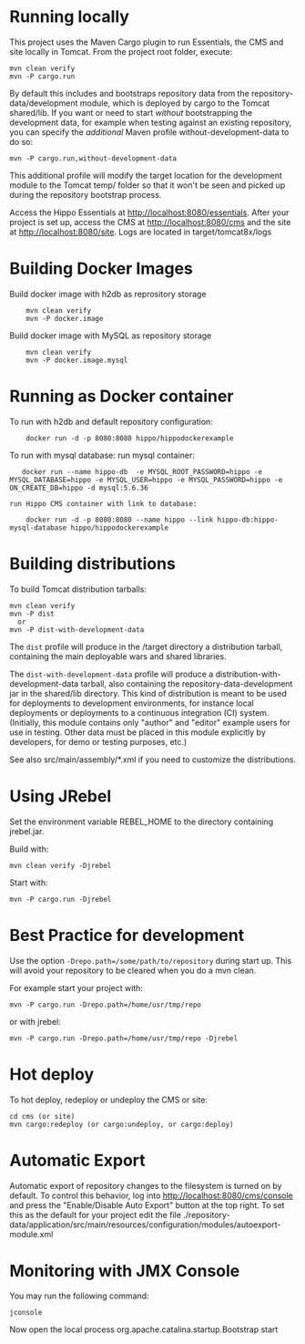 Running locally
===============

This project uses the Maven Cargo plugin to run Essentials, the CMS and site locally in Tomcat.
From the project root folder, execute:

    mvn clean verify
    mvn -P cargo.run

By default this includes and bootstraps repository data from the repository-data/development module,
which is deployed by cargo to the Tomcat shared/lib.
If you want or need to start *without* bootstrapping the development data, for example when testing
against an existing repository, you can specify the *additional* Maven profile without-development-data to do so:

    mvn -P cargo.run,without-development-data

This additional profile will modify the target location for the development module to the Tomcat temp/ folder so that
it won't be seen and picked up during the repository bootstrap process.

Access the Hippo Essentials at <http://localhost:8080/essentials>.
After your project is set up, access the CMS at <http://localhost:8080/cms> and the site at <http://localhost:8080/site>.
Logs are located in target/tomcat8x/logs

Building Docker Images
======================
Build docker image with h2db as reprository storage
```
    mvn clean verify
    mvn -P docker.image
```

Build docker image with MySQL as repository storage
```
    mvn clean verify
    mvn -P docker.image.mysql
```

Running as Docker container
===========================

To run with h2db and default repository configuration:
```
    docker run -d -p 8080:8080 hippo/hippodockerexample
````
To run with mysql database:
    run mysql container:
 ```
    docker run --name hippo-db  -e MYSQL_ROOT_PASSWORD=hippo -e MYSQL_DATABASE=hippo -e MYSQL_USER=hippo -e MYSQL_PASSWORD=hippo -e ON_CREATE_DB=hippo -d mysql:5.6.36
```
    run Hippo CMS container with link to database:
```    
    docker run -d -p 8080:8080 --name hippo --link hippo-db:hippo-mysql-database hippo/hippodockerexample
```





Building distributions
======================

To build Tomcat distribution tarballs:

    mvn clean verify
    mvn -P dist
      or
    mvn -P dist-with-development-data

The `dist` profile will produce in the /target directory a distribution tarball, containing the main deployable wars and
shared libraries.

The `dist-with-development-data` profile will produce a distribution-with-development-data tarball, also containing the
repository-data-development jar in the shared/lib directory. This kind of distribution is meant to be used for
deployments to development environments, for instance local deployments or deployments to a continuous integration (CI)
system. (Initially, this module contains only "author" and "editor" example users for use in testing. Other data must be
placed in this module explicitly by developers, for demo or testing purposes, etc.)

See also src/main/assembly/*.xml if you need to customize the distributions.

Using JRebel
============

Set the environment variable REBEL_HOME to the directory containing jrebel.jar.

Build with:

    mvn clean verify -Djrebel

Start with:

    mvn -P cargo.run -Djrebel

Best Practice for development
=============================

Use the option `-Drepo.path=/some/path/to/repository` during start up. This will avoid
your repository to be cleared when you do a mvn clean.

For example start your project with:

    mvn -P cargo.run -Drepo.path=/home/usr/tmp/repo

or with jrebel:

    mvn -P cargo.run -Drepo.path=/home/usr/tmp/repo -Djrebel

Hot deploy
==========

To hot deploy, redeploy or undeploy the CMS or site:

    cd cms (or site)
    mvn cargo:redeploy (or cargo:undeploy, or cargo:deploy)

Automatic Export
================

Automatic export of repository changes to the filesystem is turned on by default. To control this behavior, log into
<http://localhost:8080/cms/console> and press the "Enable/Disable Auto Export" button at the top right. To set this
as the default for your project edit the file
./repository-data/application/src/main/resources/configuration/modules/autoexport-module.xml

Monitoring with JMX Console
===========================
You may run the following command:

    jconsole

Now open the local process org.apache.catalina.startup.Bootstrap start
